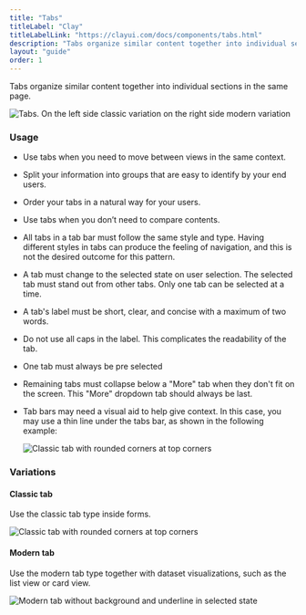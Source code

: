 ```yaml
---
title: "Tabs"
titleLabel: "Clay"
titleLabelLink: "https://clayui.com/docs/components/tabs.html"
description: "Tabs organize similar content together into individual sections in the same page."
layout: "guide"
order: 1
---
```


Tabs organize similar content together into individual sections in the same page.

![Tabs. On the left side classic variation on the right side modern variation](/images/lexicon/Tab.jpg)


### Usage

* Use tabs when you need to move between views in the same context.
* Split your information into groups that are easy to identify by your end users.
* Order your tabs in a natural way for your users.
* Use tabs when you don’t need to compare contents.
* All tabs in a tab bar must follow the same style and type. Having different styles in tabs can produce the feeling of navigation, and this is not the desired outcome for this pattern.
* A tab must change to the selected state on user selection. The selected tab must stand out from other tabs. Only one tab can be selected at a time.
* A tab's label must be short, clear, and concise with a maximum of two words.
* Do not use all caps in the label. This complicates the readability of the tab.
* One tab must always be pre selected
* Remaining tabs must collapse below a "More" tab when they don't fit on the screen. This "More" dropdown tab should always be last.
* Tab bars may need a visual aid to help give context. In this case, you may use a thin line under the tabs bar, as shown in the following example:

    ![Classic tab with rounded corners at top corners](/images/lexicon/TabsAdvice.jpg)

### Variations

#### Classic tab
Use the classic tab type inside forms.

![Classic tab with rounded corners at top corners](/images/lexicon/TabsRounded.jpg)

#### Modern tab
Use the modern tab type together with dataset visualizations, such as the list view or card view.

![Modern tab without background and underline in selected state](/images/lexicon/TabsLine.jpg)